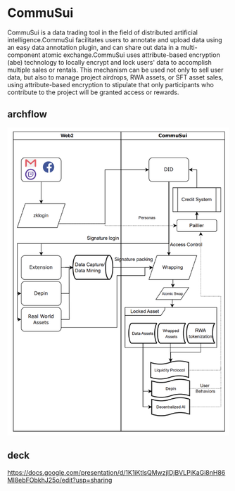 # CommuSui
CommuSui is a data trading tool in the field of distributed artificial intelligence.CommuSui facilitates users to annotate and upload data using an easy data annotation plugin, and can share out data in a multi-component atomic exchange.CommuSui uses attribute-based encryption (abe) technology to locally encrypt and lock users' data to accomplish multiple sales or rentals. This mechanism can be used not only to sell user data, but also to manage project airdrops, RWA assets, or SFT asset sales, using attribute-based encryption to stipulate that only participants who contribute to the project will be granted access or rewards.


## archflow
![archflow](./archflow.png)


## deck
https://docs.google.com/presentation/d/1K1iKtlsQMwzjIDjBVLPjKaGi8nH86MI8ebFObkhJ25o/edit?usp=sharing


